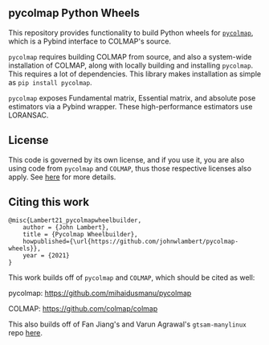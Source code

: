 
## pycolmap Python Wheels

This repository provides functionality to build Python wheels for [`pycolmap`](https://github.com/mihaidusmanu/pycolmap), which is a Pybind interface to COLMAP's source.

`pycolmap` requires building COLMAP from source, and also a system-wide installation of COLMAP, along with locally building and installing `pycolmap`.
This requires a lot of dependencies. This library makes installation as simple as `pip install pycolmap`.

`pycolmap` exposes Fundamental matrix, Essential matrix, and absolute pose estimators via a Pybind wrapper. These high-performance estimators use LORANSAC.

## License
This code is governed by its own license, and if you use it, you are also using code from `pycolmap` and `COLMAP`, thus those respective licenses also apply. See [here](https://github.com/colmap/colmap/blob/dev/README.md) for more details.

## Citing this work

```
@misc{Lambert21_pycolmapwheelbuilder,
    author = {John Lambert},
    title = {Pycolmap Wheelbuilder},
    howpublished={\url{https://github.com/johnwlambert/pycolmap-wheels}},
    year = {2021}
}
```

This work builds off of `pycolmap` and `COLMAP`, which should be cited as well:

pycolmap: https://github.com/mihaidusmanu/pycolmap

COLMAP: https://github.com/colmap/colmap

This also builds off of Fan Jiang's and Varun Agrawal's `gtsam-manylinux` repo [here](https://github.com/borglab/gtsam-manylinux-build).
